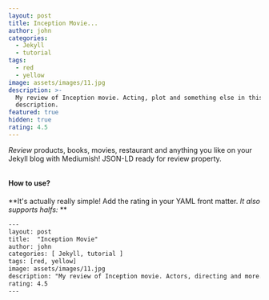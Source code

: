 ```yaml
---
layout: post
title: Inception Movie...
author: john
categories:
  - Jekyll
  - tutorial
tags:
  - red
  - yellow
image: assets/images/11.jpg
description: >-
  My review of Inception movie. Acting, plot and something else in this short
  description.
featured: true
hidden: true
rating: 4.5
---
```


*Review* products, books, movies, restaurant and anything you like on your Jekyll blog with Mediumish! JSON-LD ready for review property.
###### 
#### How to use?

**It's actually really simple! Add the rating in your YAML front matter. *It also supports halfs:*
**
```html
---
layout: post
title:  "Inception Movie"
author: john
categories: [ Jekyll, tutorial ]
tags: [red, yellow]
image: assets/images/11.jpg
description: "My review of Inception movie. Actors, directing and more."
rating: 4.5
---
```
